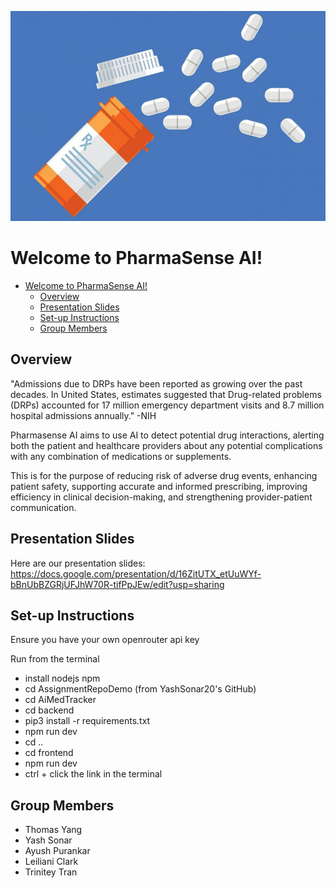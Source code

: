 ![](images/drugs.jpg)

# Welcome to PharmaSense AI!

- [Welcome to PharmaSense AI!](#welcome-to-pharmasense-ai)
  - [Overview](#overview)
  - [Presentation Slides](#presentation-slides)
  - [Set-up Instructions](#set-up-instructions)
  - [Group Members](#group-members)


## Overview

"Admissions due to DRPs have been reported as growing over the past decades. In United States, estimates suggested that Drug-related problems (DRPs) accounted for 17 million emergency department visits and 8.7 million hospital admissions annually." -NIH

Pharmasense AI aims to use AI to detect potential drug interactions, alerting both the patient and healthcare providers about any potential complications with any combination of medications or supplements.

This is for the purpose of reducing risk of adverse drug events, enhancing patient safety, supporting accurate and informed prescribing, improving efficiency in clinical decision-making, and strengthening provider-patient communication.

## Presentation Slides

Here are our presentation slides: <https://docs.google.com/presentation/d/16ZitUTX_etUuWYf-bBnUbBZGRjUFJhW70R-tifPpJEw/edit?usp=sharing>

## Set-up Instructions

Ensure you have your own openrouter api key

Run from the terminal
- install nodejs npm 
- cd AssignmentRepoDemo (from YashSonar20's GitHub)
- cd AiMedTracker 
- cd backend 
- pip3 install -r requirements.txt
- npm run dev
- cd ..
- cd frontend
- npm run dev
- ctrl + click the link in the terminal

## Group Members

- Thomas Yang
- Yash Sonar
- Ayush Purankar
- Leiliani Clark
- Trinitey Tran

